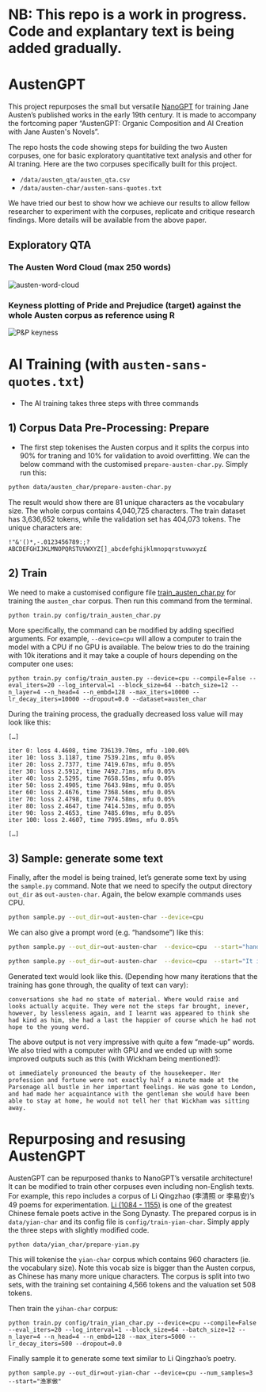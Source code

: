 
# NB: This repo is a work in progress. Code and explantary text is being added gradually. 


# AustenGPT
 
This project repurposes the small but versatile
[NanoGPT](https://github.com/karpathy/nanoGPT) for training Jane Austen’s published works in the early 19th century. It is made to accompany the fortcoming paper “AustenGPT: Organic Composition and AI Creation with Jane Austen's Novels”. 

The repo hosts the code showing steps for building the two Austen corpuses, one for basic exploratory quantitative text analysis and other for AI traning. Here are the two corpuses specifically built for this project.

- `/data/austen_qta/austen_qta.csv`
- `/data/austen-char/austen-sans-quotes.txt`

We have tried our best to show how we achieve our results to allow fellow researcher to experiment with the corpuses, replicate and critique research findings. More details will be available from the above paper.

## Exploratory QTA  
### The Austen Word Cloud (max 250 words)
![austen-word-cloud](assets/austen-cloud-250-word.png)
### Keyness plotting of Pride and Prejudice (target) against the whole Austen corpus as reference using R
![P&P keyness](assets/pride_keyness_plot.png)

# AI Training (with `austen-sans-quotes.txt`)
- The AI training takes three steps with three commands

## 1) Corpus Data Pre-Processing: Prepare 
- The first step tokenises the Austen corpus and it splits the corpus into 90% for traning and 10% for validation to avoid overfitting. We can the below command with the customised `prepare-austen-char.py`. Simply run this:

```sh
python data/austen_char/prepare-austen-char.py        

```

The result would show there are 81 unique characters as the vocabulary size. The whole corpus contains 4,040,725 characters.
The train dataset has 3,636,652 tokens, while the validation set has 404,073 tokens. The unique characters are:

`!"&'()*,-.0123456789:;?ABCDEFGHIJKLMNOPQRSTUVWXYZ[]_abcdefghijklmnopqrstuvwxyz£`


## 2) Train 

We need to make a customised configure file   [train_austen_char.py](config/train_austen_char.py) for training the `austen_char` corpus. Then run this command from the terminal.
```sh
python train.py config/train_austen_char.py
```

More specifically, the command can be modified by adding specified arguments. For example, `--device=cpu` will allow a computer to train the model with a CPU if no GPU is  available. The below tries to do the training with 10k iterations and it may take a couple of hours depending on the computer one uses: 

```{python}
python train.py config/train_austen.py --device=cpu --compile=False --eval_iters=20 --log_interval=1 --block_size=64 --batch_size=12 --n_layer=4 --n_head=4 --n_embd=128 --max_iters=10000 --lr_decay_iters=10000 --dropout=0.0 --dataset=austen_char 
```
During the training process, the gradually decreased loss value will may look like this: 

```
[…]

iter 0: loss 4.4608, time 736139.70ms, mfu -100.00%
iter 10: loss 3.1187, time 7539.21ms, mfu 0.05%
iter 20: loss 2.7377, time 7419.67ms, mfu 0.05%
iter 30: loss 2.5912, time 7492.71ms, mfu 0.05%
iter 40: loss 2.5295, time 7658.55ms, mfu 0.05%
iter 50: loss 2.4905, time 7643.98ms, mfu 0.05%
iter 60: loss 2.4676, time 7368.56ms, mfu 0.05%
iter 70: loss 2.4798, time 7974.58ms, mfu 0.05%
iter 80: loss 2.4647, time 7414.53ms, mfu 0.05%
iter 90: loss 2.4653, time 7485.69ms, mfu 0.05%
iter 100: loss 2.4607, time 7995.89ms, mfu 0.05%

[…]
```


## 3) Sample: generate some text

Finally, after the model is being trained, let’s generate some text by using the `sample.py` command. Note that we need to specify the output directory `out_dir` as `out-austen-char`. Again, the below example commands uses CPU.

```sh
python sample.py --out_dir=out-austen-char --device=cpu
```
We can also give a prompt word (e.g. “handsome”) like this:
```sh
python sample.py --out_dir=out-austen-char  --device=cpu  --start="handsome"  --device=cpu 

python sample.py --out_dir=out-austen-char  --device=cpu  --start="It is a truth universally acknowledged," 

```

Generated text would look like this. (Depending how many iterations that the training has gone through, the quality of text can vary):

```
conversations she had no state of material. Where would raise and looks actually acquite. They were not the steps far brought, inever, however, by lessleness again, and I learnt was appeared to think she had kind as him, she had a last the happier of course which he had not hope to the young word.

```

The above output is not very impressive with quite a few “made-up” words.  We also tried with a computer with GPU and we ended up with some improved outputs such as this (with Wickham being mentioned!):  

```
ot immediately pronounced the beauty of the housekeeper. Her profession and fortune were not exactly half a minute made at the Parsonage all bustle in her important feelings. He was gone to London, and had made her acquaintance with the gentleman she would have been able to stay at home, he would not tell her that Wickham was sitting away.
```

# Repurposing and resusing AustenGPT
AustenGPT can be repurposed thanks to NanoGPT’s versatile architecture! It can be modified to train other corpuses even including non-English texts. For example, this repo includes a corpus of Li Qingzhao (李清照 or 李易安)’s 49 poems for experimentation. [Li (1084 - 1155)](https://en.wikipedia.org/wiki/Li_Qingzhao) is one of the greatest Chinese female poets active in the Song Dynasty. The prepared corpus is in `data/yian-char` and its config file is `config/train-yian-char`. Simply apply the three steps with slightly modified code.

```{python}
python data/yian_char/prepare-yian.py
```
This will tokenise the `yian-char` corpus which contains 960 characters (ie. the vocabulary size). Note this vocab size is bigger than the Austen corpus, as Chinese has many more unique characters. The corpus is split into two sets, with the training set containing  4,566 tokens and the valuation set 508 tokens.

Then train the `yihan-char` corpus:

```{python}
python train.py config/train_yian_char.py --device=cpu --compile=False --eval_iters=20 --log_interval=1 --block_size=64 --batch_size=12 --n_layer=4 --n_head=4 --n_embd=128 --max_iters=5000 --lr_decay_iters=500 --dropout=0.0

```
Finally sample it to generate some text similar to Li Qingzhao’s poetry.

```{python}
python sample.py --out_dir=out-yian-char --device=cpu --num_samples=3 --start="渔家傲" 
```
